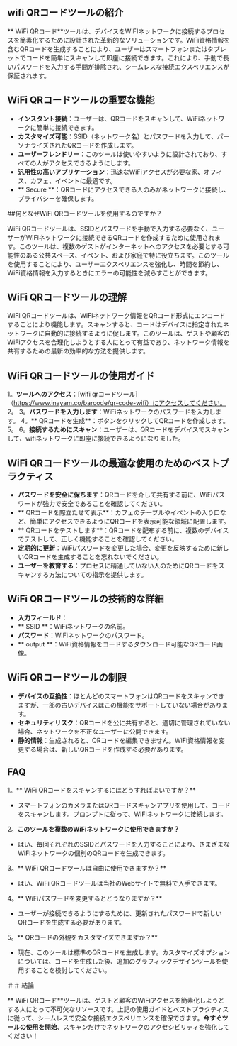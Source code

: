 ## wifi QRコードツールの紹介

** WiFi QRコード**ツールは、デバイスをWIFIネットワークに接続するプロセスを簡素化するために設計された革新的なソリューションです。WiFi資格情報を含むQRコードを生成することにより、ユーザーはスマートフォンまたはタブレットでコードを簡単にスキャンして即座に接続できます。これにより、手動で長いパスワードを入力する手間が排除され、シームレスな接続エクスペリエンスが保証されます。

## WiFi QRコードツールの重要な機能

-  **インスタント接続**：ユーザーは、QRコードをスキャンして、WiFiネットワークに簡単に接続できます。
-  **カスタマイズ可能**：SSID（ネットワーク名）とパスワードを入力して、パーソナライズされたQRコードを作成します。
-  **ユーザーフレンドリー**：このツールは使いやすいように設計されており、すべての人がアクセスできるようにします。
-  **汎用性の高いアプリケーション**：迅速なWiFiアクセスが必要な家、オフィス、カフェ、イベントに最適です。
-  ** Secure **：QRコードにアクセスできる人のみがネットワークに接続し、プライバシーを確​​保します。

##何となぜWiFi QRコードツールを使用するのですか？

WiFi QRコードツールは、SSIDとパスワードを手動で入力する必要なく、ユーザーがWiFiネットワークに接続できるQRコードを作成するために使用されます。このツールは、複数のゲストがインターネットへのアクセスを必要とする可能性のある公共スペース、イベント、および家庭で特に役立ちます。このツールを使用することにより、ユーザーエクスペリエンスを強化し、時間を節約し、WiFi資格情報を入力するときにエラーの可能性を減らすことができます。

## WiFi QRコードツールの理解

WiFi QRコードツールは、WiFiネットワーク情報をQRコード形式にエンコードすることにより機能します。スキャンすると、コードはデバイスに指定されたネットワークに自動的に接続するように促します。このツールは、ゲストや顧客のWiFiアクセスを合理化しようとする人にとって有益であり、ネットワーク情報を共有するための最新の効率的な方法を提供します。

## WiFi QRコードツールの使用ガイド

1。**ツールへのアクセス**：[wifi qrコードツール]（https://www.inayam.co/barcode/qr-code-wifi）にアクセスしてください。
2。
3。**パスワードを入力します**：WiFiネットワークのパスワードを入力します。
4。** QRコードを生成**：ボタンをクリックしてQRコードを作成します。
5。
6。**接続するためにスキャン**：ユーザーは、QRコードをデバイスでスキャンして、wifiネットワークに即座に接続できるようになりました。

## WiFi QRコードツールの最適な使用のためのベストプラクティス

-  **パスワードを安全に保ちます**：QRコードを介して共有する前に、WiFiパスワードが強力で安全であることを確認してください。
-  ** QRコードを際立たせて表示**：カフェのテーブルやイベントの入り口など、簡単にアクセスできるようにQRコードを表示可能な領域に配置します。
-  ** QRコードをテストします**：QRコードを配布する前に、複数のデバイスでテストして、正しく機能することを確認してください。
-  **定期的に更新**：WiFiパスワードを変更した場合、変更を反映するために新しいQRコードを生成することを忘れないでください。
-  **ユーザーを教育する**：プロセスに精通していない人のためにQRコードをスキャンする方法についての指示を提供します。

## WiFi QRコードツールの技術的な詳細

-  **入力フィールド**：
-  ** SSID **：WiFiネットワークの名前。
-  **パスワード**：WiFiネットワークのパスワード。
-  ** output **：WiFi資格情報をコードするダウンロード可能なQRコード画像。

## WiFi QRコードツールの制限

-  **デバイスの互換性**：ほとんどのスマートフォンはQRコードをスキャンできますが、一部の古いデバイスはこの機能をサポートしていない場合があります。
-  **セキュリティリスク**：QRコードを公に共有すると、適切に管理されていない場合、ネットワークを不正なユーザーに公開できます。
-  **静的情報**：生成されると、QRコードを編集できません。WiFi資格情報を変更する場合は、新しいQRコードを作成する必要があります。

## FAQ

1。** WiFi QRコードをスキャンするにはどうすればよいですか？**
- スマートフォンのカメラまたはQRコードスキャンアプリを使用して、コードをスキャンします。プロンプトに従って、WiFiネットワークに接続します。

2。**このツールを複数のWiFiネットワークに使用できますか？**
- はい、毎回それぞれのSSIDとパスワードを入力することにより、さまざまなWiFiネットワークの個別のQRコードを生成できます。

3。** WiFi QRコードツールは自由に使用できますか？**
- はい、WiFi QRコードツールは当社のWebサイトで無料で入手できます。

4。** WiFiパスワードを変更するとどうなりますか？**
- ユーザーが接続できるようにするために、更新されたパスワードで新しいQRコードを生成する必要があります。

5。** QRコードの外観をカスタマイズできますか？**
- 現在、このツールは標準のQRコードを生成します。カスタマイズオプションについては、コードを生成した後、追加のグラフィックデザインツールを使用することを検討してください。

＃＃ 結論

** WiFi QRコード**ツールは、ゲストと顧客のWiFiアクセスを簡素化しようとする人にとって不可欠なリソースです。上記の使用ガイドとベストプラクティスに従って、シームレスで安全な接続エクスペリエンスを確保できます。**今すぐツールの使用を開始**、スキャンだけでネットワークのアクセシビリティを強化してください！